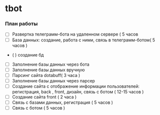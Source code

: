 # tbot
### План работы
 - [ ] Развертка телеграмм-бота на удаленном сервере ( 5 часов
 - [ ] База данных: создание, работа с ними, связь в телеграмм-ботом( 5 часов )
  + ( ) создание бд
 - [ ] Заполнение базы данных через бота
 - [ ] Заполнение базы данных вручную 
 - [ ] Парсинг сайта dotabuff( 3 часа )
 - [ ] Заполнение базы данных через парсер
 - [ ] Создание сайта с отображение информации пользователей: регистрация, back , front, дизайн, связь с ботом ( 12-15 часов )
 - [ ] Создание сайта front ( 2 часа )
 - [ ] Связь с базами данных, регистрация ( 5 часов )
 - [ ] Связь с ботом ( 5 часов )
